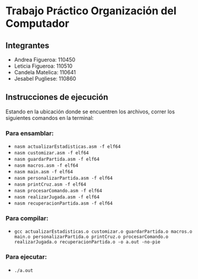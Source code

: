# Trabajo Práctico Organización del Computador
## Integrantes
  - Andrea Figueroa: 110450
  - Leticia Figueroa: 110510
  - Candela Matelica: 110641
  - Jesabel Pugliese: 110860
## Instrucciones de ejecución
 Estando en la ubicación donde se encuentren los archivos, correr los siguientes comandos en la terminal:<br>
  ### Para ensamblar:
  - ```nasm actualizarEstadisticas.asm -f elf64```
  - ```nasm customizar.asm -f elf64```
  - ```nasm guardarPartida.asm -f elf64```
  - ```nasm macros.asm -f elf64```
  - ```nasm main.asm -f elf64```
  - ```nasm personalizarPartida.asm -f elf64```
  - ```nasm printCruz.asm -f elf64```
  - ```nasm procesarComando.asm -f elf64```
  - ```nasm realizarJugada.asm -f elf64```
  - ```nasm recuperacionPartida.asm -f elf64```
  ### Para compilar:
  - ```gcc actualizarEstadisticas.o customizar.o guardarPartida.o macros.o main.o personalizarPartida.o printCruz.o procesarComando.o realizarJugada.o recuperacionPartida.o -o a.out -no-pie```
  ### Para ejecutar:
  - ```./a.out```

